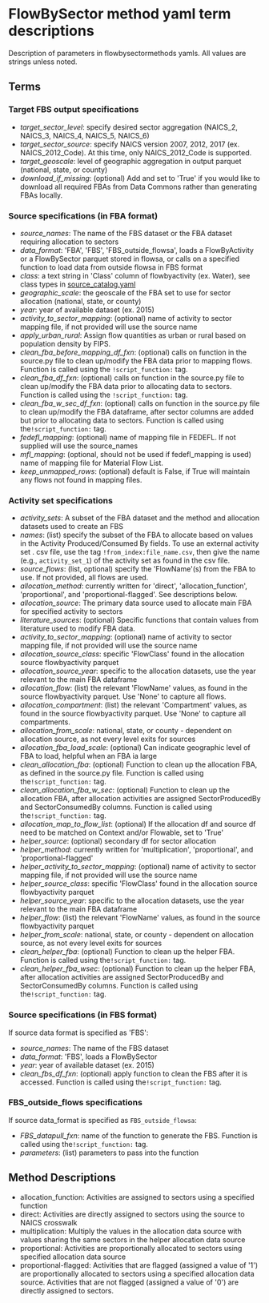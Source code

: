 # FlowBySector method yaml term descriptions
Description of parameters in flowbysectormethods yamls. All values are
strings unless noted.

## Terms
### Target FBS output specifications
- _target_sector_level_: specify desired sector aggregation (NAICS_2,
  NAICS_3, NAICS_4, NAICS_5, NAICS_6)
- _target_sector_source_: specify NAICS version 2007, 2012, 2017 (ex.
  NAICS_2012_Code). At this time, only NAICS_2012_Code is supported.
- _target_geoscale_: level of geographic aggregation in output parquet
  (national, state, or county)
- _download_if_missing_: (optional) Add and set to 'True' if you would like
  to download all required FBAs from Data Commons rather than generating
  FBAs locally.

### Source specifications (in FBA format)
- _source_names_: The name of the FBS dataset or the FBA dataset requiring
  allocation to sectors
- _data_format_: 'FBA', 'FBS', 'FBS_outside_flowsa', loads a FlowByActivity
  or a FlowBySector parquet stored in flowsa, or calls on a specified
  function to load data from outside flowsa in FBS format
- _class_: a text string in 'Class' column of flowbyactivity (ex. Water),
  see class types in
  [source_catalog.yaml](https://github.com/USEPA/flowsa/blob/master/flowsa/data/source_catalog.yaml)
- _geographic_scale_: the geoscale of the FBA set to use for sector allocation
   (national, state, or county)
- _year_: year of available dataset (ex. 2015)
- _activity_to_sector_mapping_: (optional) name of activity to sector
  mapping file, if not provided will use the source name
- _apply_urban_rural_: Assign flow quantities as urban or rural based on
  population density by FIPS.
- _clean_fba_before_mapping_df_fxn_: (optional) calls on function in the
  source.py file to clean up/modify the FBA data prior to mapping flows.
  Function is called using the `!script_function:` tag.
- _clean_fba_df_fxn_: (optional) calls on function in the source.py file to
  clean up/modify the FBA data prior to allocating data to sectors.
  Function is called using the `!script_function:` tag.
- _clean_fba_w_sec_df_fxn_: (optional) calls on function in the source.py
  file to clean up/modify the FBA dataframe, after sector columns are added
  but prior to allocating data to sectors. Function is called using
  the`!script_function:` tag.
- _fedefl_mapping_: (optional) name of mapping file in FEDEFL. If not
  supplied will use the source_names
- _mfl_mapping_: (optional, should not be used if fedefl_mapping is used)
  name of mapping file for Material Flow List.
- _keep_unmapped_rows_: (optional) default is False, if True will maintain any
  flows not found in mapping files.

### Activity set specifications
- _activity_sets_: A subset of the FBA dataset and the method and
  allocation datasets used to create an FBS
- _names_: (list) specify the subset of the FBA to allocate based on values in the
   Activity Produced/Consumed By fields. To use an external activity set .
  csv file, use the tag `!from_index:file_name.csv`, then give the name (e.g.,
  `activity_set_1`) of the activity set as found in the csv file.
- _source_flows_: (list, optional) specify the 'FlowName'(s) from the FBA
   to use. If not provided, all flows are used.
- _allocation_method_: currently written for 'direct',
   'allocation_function', 'proportional', and 'proportional-flagged'. See
  descriptions below.
- _allocation_source_: The primary data source used to allocate main FBA for
   specified activity to sectors
- _literature_sources_: (optional) Specific functions that contain values
  from literature used to modify FBA data.
- _activity_to_sector_mapping_: (optional) name of activity to sector
  mapping file, if not provided will use the source name
- _allocation_source_class_: specific 'FlowClass' found in the allocation
  source flowbyactivity parquet
- _allocation_source_year_: specific to the allocation datasets, use the
  year relevant to the main FBA dataframe
- _allocation_flow_: (list) the relevant 'FlowName' values, as found in the
  source flowbyactivity parquet. Use 'None' to capture all flows.
- _allocation_compartment_: (list) the relevant 'Compartment' values, as
  found in the source flowbyactivity parquet. Use 'None' to capture all
  compartments.
- _allocation_from_scale_: national, state, or county - dependent on
  allocation source, as not every level exits for sources
- _allocation_fba_load_scale_: (optional) Can indicate geographic level of
  FBA to load, helpful when an FBA ia large
- _clean_allocation_fba_: (optional) Function to clean up the allocation
  FBA, as defined in the source.py file. Function is called using
  the`!script_function:` tag.
- _clean_allocation_fba_w_sec_: (optional) Function to clean up the
  allocation FBA, after allocation activities are assigned SectorProducedBy
  and SectorConsumedBy columns. Function is called using
  the`!script_function:` tag.
- _allocation_map_to_flow_list_: (optional) If the allocation df and source
  df need to be matched on Context and/or Flowable, set to 'True'
- _helper_source_: (optional) secondary df for sector allocation
- _helper_method_: currently written for 'multiplication', 'proportional',
  and 'proportional-flagged'
- _helper_activity_to_sector_mapping_: (optional) name of activity to
  sector mapping file, if not provided will use the source name
- _helper_source_class_: specific 'FlowClass' found in the allocation
  source flowbyactivity parquet
- _helper_source_year_: specific to the allocation datasets, use the year
  relevant to the main FBA dataframe
- _helper_flow_: (list) the relevant 'FlowName' values, as found in the
  source flowbyactivity parquet
- _helper_from_scale_: national, state, or county - dependent on allocation
  source, as not every level exits for sources
- _clean_helper_fba_: (optional) Function to clean up the helper FBA.
  Function is called using the`!script_function:` tag.
- _clean_helper_fba_wsec_: (optional) Function to clean up the helper FBA,
  after allocation activities are assigned SectorProducedBy and
  SectorConsumedBy columns. Function is called using
  the`!script_function:` tag.

### Source specifications (in FBS format)
If source data format is specified as 'FBS':
- _source_names_: The name of the FBS dataset
- _data_format_: 'FBS', loads a FlowBySector
- _year_: year of available dataset (ex. 2015)
- _clean_fbs_df_fxn_: (optional) apply function to clean the FBS after it
  is accessed. Function is called using the`!script_function:` tag.

### FBS_outside_flows specifications
If source data_format is specified as `FBS_outside_flowsa`:
- _FBS_datapull_fxn_: name of the function to generate the FBS. Function is
  called using the`!script_function:` tag.
- _parameters_: (list) parameters to pass into the function

## Method Descriptions
- allocation_function: Activities are assigned to sectors using a specified
  function
- direct: Activities are directly assigned to sectors using the source to
  NAICS crosswalk
- multiplication: Multiply the values in the allocation data source with
  values sharing the same sectors in the helper allocation data source
- proportional: Activities are proportionally allocated to sectors using
  specified allocation data source
- proportional-flagged: Activities that are flagged (assigned a value of
  '1') are proportionally allocated to sectors using a specified allocation
  data source. Activities that are not flagged (assigned a value of '0')
  are directly assigned to sectors.
